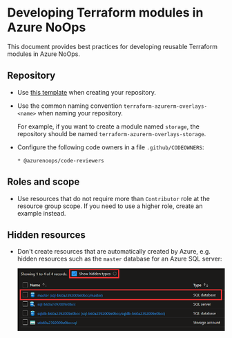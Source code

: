# Developing Terraform modules in Azure NoOps

This document provides best practices for developing reusable Terraform modules in Azure NoOps.

## Repository

- Use [this template](https://github.com/azurenoops/terraform-module-overlays-template) when creating your repository.

- Use the common naming convention `terraform-azurerm-overlays-<name>` when naming your repository.

    For example, if you want to create a module named `storage`, the repository should be named `terraform-azurerm-overlays-storage`.

- Configure the following code owners in a file `.github/CODEOWNERS`:

    ```raw
    * @azurenoops/code-reviewers
    ```

## Roles and scope

- Use resources that do not require more than `Contributor` role at the resource group scope.
  If you need to use a higher role, create an example instead.

## Hidden resources

- Don't create resources that are automatically created by Azure, e.g. hidden resources such as the `master` database for an Azure SQL server:

  ![hidden resources](./../img/hidden-resources.png)